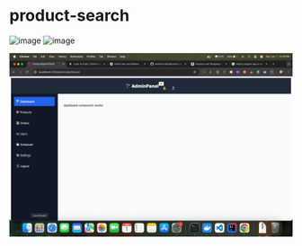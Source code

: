 # product-search

<img width="1512" alt="image" src="https://github.com/user-attachments/assets/c7682ff7-9353-4d2d-afb1-c67b4bfa403b" />

<img width="1512" alt="image" src="https://github.com/user-attachments/assets/3af0a58d-3538-4825-9cf0-1c1e52c56bcd" />

![img.png](img.png)